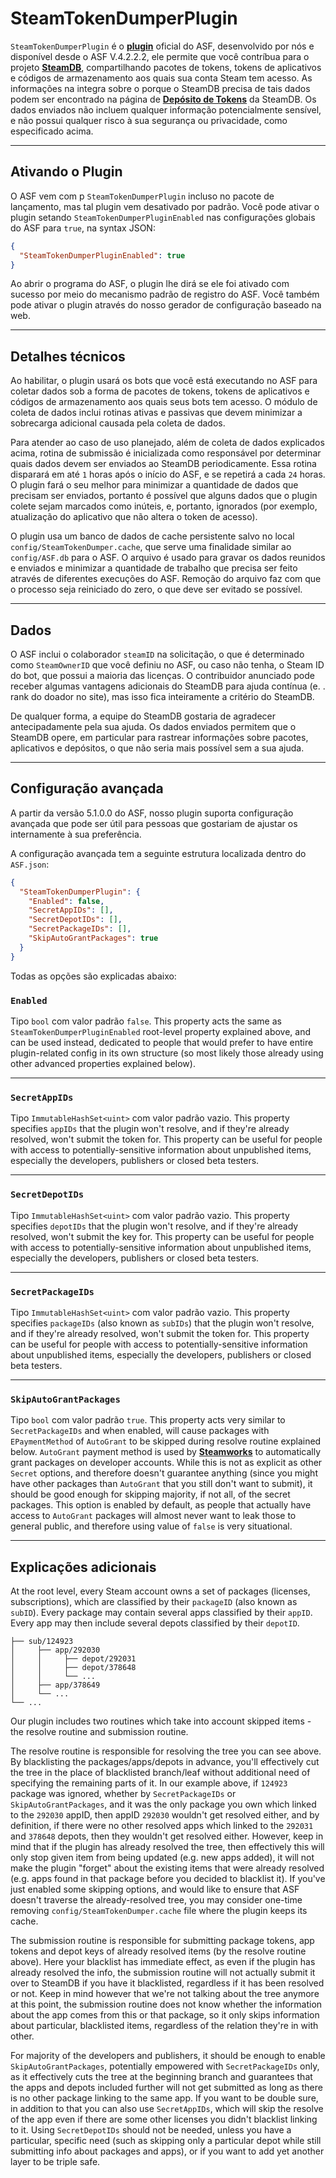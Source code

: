 # SteamTokenDumperPlugin

`SteamTokenDumperPlugin` é o **[plugin](https://github.com/JustArchiNET/ArchiSteamFarm/wiki/Plugins)** oficial do ASF, desenvolvido por nós e disponível desde o ASF V.4.2.2.2, ele permite que você contríbua para o projeto **[SteamDB](https://steamdb.info)**, compartilhando pacotes de tokens, tokens de aplicativos e códigos de armazenamento aos quais sua conta Steam tem acesso. As informações na integra sobre o porque o SteamDB precisa de tais dados podem ser encontrado na página de **[Depósito de Tokens](https://steamdb.info/tokendumper)** da SteamDB. Os dados enviados não incluem qualquer informação potencialmente sensível, e não possui qualquer risco à sua segurança ou privacidade, como especificado acima.

---

## Ativando o Plugin

O ASF vem com p `SteamTokenDumperPlugin` incluso no pacote de lançamento, mas tal plugin vem desativado por padrão. Você pode ativar o plugin setando `SteamTokenDumperPluginEnabled` nas configurações globais do ASF para `true`, na syntax JSON:

```json
{
  "SteamTokenDumperPluginEnabled": true
}
```

Ao abrir o programa do ASF, o plugin lhe dirá se ele foi ativado com sucesso por meio do mecanismo padrão de registro do ASF. Você também pode ativar o plugin através do nosso gerador de configuração baseado na web.

---

## Detalhes técnicos

Ao habilitar, o plugin usará os bots que você está executando no ASF para coletar dados sob a forma de pacotes de tokens, tokens de aplicativos e códigos de armazenamento aos quais seus bots tem acesso. O módulo de coleta de dados inclui rotinas ativas e passivas que devem minimizar a sobrecarga adicional causada pela coleta de dados.

Para atender ao caso de uso planejado, além de coleta de dados explicados acima, rotina de submissão é inicializada como responsável por determinar quais dados devem ser enviados ao SteamDB periodicamente. Essa rotina disparará em até `1` horas após o início do ASF, e se repetirá a cada `24` horas. O plugin fará o seu melhor para minimizar a quantidade de dados que precisam ser enviados, portanto é possível que alguns dados que o plugin colete sejam marcados como inúteis, e, portanto, ignorados (por exemplo, atualização do aplicativo que não altera o token de acesso).

O plugin usa um banco de dados de cache persistente salvo no local `config/SteamTokenDumper.cache`, que serve uma finalidade similar ao `config/ASF.db` para o ASF. O arquivo é usado para gravar os dados reunidos e enviados e minimizar a quantidade de trabalho que precisa ser feito através de diferentes execuções do ASF. Remoção do arquivo faz com que o processo seja reiniciado do zero, o que deve ser evitado se possível.

---

## Dados

O ASF inclui o colaborador `steamID` na solicitação, o que é determinado como `SteamOwnerID` que você definiu no ASF, ou caso não tenha, o Steam ID do bot, que possui a maioria das licenças. O contribuidor anunciado pode receber algumas vantagens adicionais do SteamDB para ajuda contínua (e. . rank do doador no site), mas isso fica inteiramente a critério do SteamDB.

De qualquer forma, a equipe do SteamDB gostaria de agradecer antecipadamente pela sua ajuda. Os dados enviados permitem que o SteamDB opere, em particular para rastrear informações sobre pacotes, aplicativos e depósitos, o que não seria mais possível sem a sua ajuda.

---

## Configuração avançada

A partir da versão 5.1.0.0 do ASF, nosso plugin suporta configuração avançada que pode ser útil para pessoas que gostariam de ajustar os internamente à sua preferência.

A configuração avançada tem a seguinte estrutura localizada dentro do `ASF.json`:

```json
{
  "SteamTokenDumperPlugin": {
    "Enabled": false,
    "SecretAppIDs": [],
    "SecretDepotIDs": [],
    "SecretPackageIDs": [],
    "SkipAutoGrantPackages": true
  }
}
```

Todas as opções são explicadas abaixo:

### `Enabled`

Tipo `bool` com valor padrão `false`. This property acts the same as `SteamTokenDumperPluginEnabled` root-level property explained above, and can be used instead, dedicated to people that would prefer to have entire plugin-related config in its own structure (so most likely those already using other advanced properties explained below).

---

### `SecretAppIDs`

Tipo `ImmutableHashSet<uint>` com valor padrão vazio. This property specifies `appIDs` that the plugin won't resolve, and if they're already resolved, won't submit the token for. This property can be useful for people with access to potentially-sensitive information about unpublished items, especially the developers, publishers or closed beta testers.

---

### `SecretDepotIDs`

Tipo `ImmutableHashSet<uint>` com valor padrão vazio. This property specifies `depotIDs` that the plugin won't resolve, and if they're already resolved, won't submit the key for. This property can be useful for people with access to potentially-sensitive information about unpublished items, especially the developers, publishers or closed beta testers.

---

### `SecretPackageIDs`

Tipo `ImmutableHashSet<uint>` com valor padrão vazio. This property specifies `packageIDs` (also known as `subIDs`) that the plugin won't resolve, and if they're already resolved, won't submit the token for. This property can be useful for people with access to potentially-sensitive information about unpublished items, especially the developers, publishers or closed beta testers.

---

### `SkipAutoGrantPackages`

Tipo `bool` com valor padrão `true`. This property acts very similar to `SecretPackageIDs` and when enabled, will cause packages with `EPaymentMethod` of `AutoGrant` to be skipped during resolve routine explained below. `AutoGrant` payment method is used by **[Steamworks](https://partner.steamgames.com)** to automatically grant packages on developer accounts. While this is not as explicit as other `Secret` options, and therefore doesn't guarantee anything (since you might have other packages than `AutoGrant` that you still don't want to submit), it should be good enough for skipping majority, if not all, of the secret packages. This option is enabled by default, as people that actually have access to `AutoGrant` packages will almost never want to leak those to general public, and therefore using value of `false` is very situational.

---

## Explicações adicionais

At the root level, every Steam account owns a set of packages (licenses, subscriptions), which are classified by their `packageID` (also known as `subID`). Every package may contain several apps classified by their `appID`. Every app may then include several depots classified by their `depotID`.

```text
├── sub/124923
│     ├── app/292030
│     │     ├── depot/292031
│     │     ├── depot/378648
│     │     └── ...
│     ├── app/378649
│     └── ...
└── ...
```

Our plugin includes two routines which take into account skipped items - the resolve routine and submission routine.

The resolve routine is responsible for resolving the tree you can see above. By blacklisting the packages/apps/depots in advance, you'll effectively cut the tree in the place of blacklisted branch/leaf without additional need of specifying the remaining parts of it. In our example above, if `124923` package was ignored, whether by `SecretPackageIDs` or `SkipAutoGrantPackages`, and it was the only package you own which linked to the `292030` appID, then appID `292030` wouldn't get resolved either, and by definition, if there were no other resolved apps which linked to the `292031` and `378648` depots, then they wouldn't get resolved either. However, keep in mind that if the plugin has already resolved the tree, then effectively this will only stop given item from being updated (e.g. new apps added), it will not make the plugin "forget" about the existing items that were already resolved (e.g. apps found in that package before you decided to blacklist it). If you've just enabled some skipping options, and would like to ensure that ASF doesn't traverse the already-resolved tree, you may consider one-time removing `config/SteamTokenDumper.cache` file where the plugin keeps its cache.

The submission routine is responsible for submitting package tokens, app tokens and depot keys of already resolved items (by the resolve routine above). Here your blacklist has immediate effect, as even if the plugin has already resolved the info, the submission routine will not actually submit it over to SteamDB if you have it blacklisted, regardless if it has been resolved or not. Keep in mind however that we're not talking about the tree anymore at this point, the submission routine does not know whether the information about the app comes from this or that package, so it only skips information about particular, blacklisted items, regardless of the relation they're in with other.

For majority of the developers and publishers, it should be enough to enable `SkipAutoGrantPackages`, potentially empowered with `SecretPackageIDs` only, as it effectively cuts the tree at the beginning branch and guarantees that the apps and depots included further will not get submitted as long as there is no other package linking to the same app. If you want to be double sure, in addition to that you can also use `SecretAppIDs`, which will skip the resolve of the app even if there are some other licenses you didn't blacklist linking to it. Using `SecretDepotIDs` should not be needed, unless you have a particular, specific need (such as skipping only a particular depot while still submitting info about packages and apps), or if you want to add yet another layer to be triple safe.